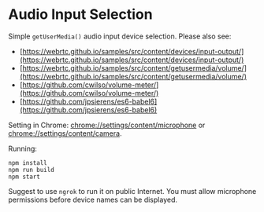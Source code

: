 Audio Input Selection
===

Simple `getUserMedia()` audio input device selection. Please also see:
- [https://webrtc.github.io/samples/src/content/devices/input-output/](https://webrtc.github.io/samples/src/content/devices/input-output/)
- [https://webrtc.github.io/samples/src/content/getusermedia/volume/](https://webrtc.github.io/samples/src/content/getusermedia/volume/)
- [https://github.com/cwilso/volume-meter/](https://github.com/cwilso/volume-meter/)
- [https://github.com/jpsierens/es6-babel6](https://github.com/jpsierens/es6-babel6)

Setting in Chrome: [chrome://settings/content/microphone](chrome://settings/content/microphone) or [chrome://settings/content/camera](chrome://settings/content/camera).

Running:

    npm install
    npm run build
    npm start

Suggest to use `ngrok` to run it on public Internet. You must allow microphone permissions before device names can be displayed.
